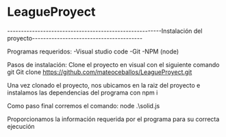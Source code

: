# LeagueProyect

--------------------------------------------------------Instalación del proyecto----------------------------------------

Programas requeridos:
-Visual studio code
-Git
-NPM (node)

Pasos de instalación:
Clone el proyecto en visual con el siguiente comando git
Git clone https://github.com/mateoceballos/LeagueProyect.git

Una vez clonado el proyecto, nos ubicamos en la raiz del proyecto e instalamos las dependencias del programa con npm i

Como paso final corremos el comando:  node .\solid.js

Proporcionamos la información requerida por el programa para su correcta ejecución 
